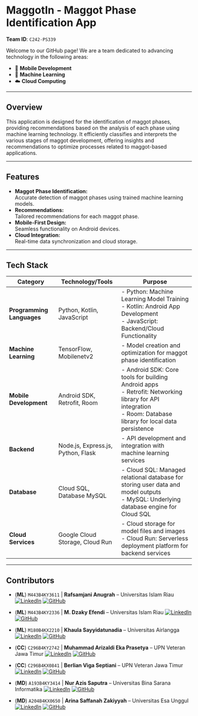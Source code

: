 # MaggotIn - Maggot Phase Identification App

**Team ID**: `C242-PS339`

Welcome to our GitHub page! We are a team dedicated to advancing technology in the following areas:
- 📱 **Mobile Development**
- 🤖 **Machine Learning**
- ☁️ **Cloud Computing**

---

## Overview

This application is designed for the identification of maggot phases, providing recommendations based on the analysis of each phase using machine learning technology. 
It efficiently classifies and interprets the various stages of maggot development, offering insights and recommendations to optimize processes related to maggot-based applications.

---

## Features

- **Maggot Phase Identification:**  
  Accurate detection of maggot phases using trained machine learning models.
- **Recommendations:**  
  Tailored recommendations for each maggot phase.
- **Mobile-First Design:**  
  Seamless functionality on Android devices.
- **Cloud Integration:**  
  Real-time data synchronization and cloud storage.

---

## Tech Stack

| **Category**             | **Technology/Tools**              | **Purpose**                                                                 |
|---------------------------|------------------------------------|-----------------------------------------------------------------------------|
| **Programming Languages** | Python, Kotlin, JavaScript  | - Python: Machine Learning Model Training <br> - Kotlin: Android App Development <br> - JavaScript: Backend/Cloud Functionality |
| **Machine Learning**      | TensorFlow, Mobilenetv2 | - Model creation and optimization for maggot phase identification          |
| **Mobile Development**    | Android SDK, Retrofit, Room    | - Android SDK: Core tools for building Android apps <br>  - Retrofit: Networking library for API integration <br> - Room: Database library for local data persistence         |
| **Backend**               | Node.js, Express.js, Python, Flask  | - API development and integration with machine learning services            |
| **Database**              | Cloud SQL, Database MySQL | - Cloud SQL: Managed relational database for storing user data and model outputs <br> - MySQL: Underlying database engine for Cloud SQL |
| **Cloud Services**        | Google Cloud Storage, Cloud Run | - Cloud storage for model files and images <br> - Cloud Run: Serverless deployment platform for backend services <br> |

---


## Contributors

- (**ML**) `M443B4KY3611` | **Rafsamjani Anugrah** – Universitas Islam Riau
[![LinkedIn](https://img.shields.io/badge/LinkedIn-0A66C2?logo=linkedin&logoColor=white&style=flat-circle)](https://linkedin.com/in/rafsamjani-anugrah) 
[![GitHub](https://img.shields.io/badge/GitHub-171515?logo=github&logoColor=white&style=flat-circle)](https://github.com/johndoe)

- (**ML**) `M443B4KY2336` | **M. Dzaky Efendi** – Universitas Islam Riau
[![LinkedIn](https://img.shields.io/badge/LinkedIn-0A66C2?logo=linkedin&logoColor=white&style=flat-circle)](https://linkedin.com/in/m-dzaky-efendi) 
[![GitHub](https://img.shields.io/badge/GitHub-171515?logo=github&logoColor=white&style=flat-circle)](https://github.com/johndoe)

- (**ML**) `M180B4KX2210` | **Khaula Sayyidatunadia** – Universitas Airlangga
[![LinkedIn](https://img.shields.io/badge/LinkedIn-0A66C2?logo=linkedin&logoColor=white&style=flat-circle)](https://linkedin.com/in/khaula-sayyidatunadia) 
[![GitHub](https://img.shields.io/badge/GitHub-171515?logo=github&logoColor=white&style=flat-circle)](https://github.com/johndoe)

- (**CC**) `C296B4KY2742` | **Muhammad Arizaldi Eka Prasetya** – UPN Veteran Jawa Timur
[![LinkedIn](https://img.shields.io/badge/LinkedIn-0A66C2?logo=linkedin&logoColor=white&style=flat-circle)](https://linkedin.com/in/arizaldiprasetya) 
[![GitHub](https://img.shields.io/badge/GitHub-171515?logo=github&logoColor=white&style=flat-circle)](https://github.com/arizaldiprasetya)

- (**CC**) `C296B4KX0841` | **Berlian Viga Septiani** – UPN Veteran Jawa Timur
[![LinkedIn](https://img.shields.io/badge/LinkedIn-0A66C2?logo=linkedin&logoColor=white&style=flat-circle)](https://linkedin.com/in/berlian-viga-septiani) 
[![GitHub](https://img.shields.io/badge/GitHub-171515?logo=github&logoColor=white&style=flat-circle)](https://github.com/berlianviga)

- (**MD**) `A193B4KY3414` | **Nur Azis Saputra** –  Universitas Bina Sarana Informatika
[![LinkedIn](https://img.shields.io/badge/LinkedIn-0A66C2?logo=linkedin&logoColor=white&style=flat-circle)](https://linkedin.com/in/nurazissaputra) 
[![GitHub](https://img.shields.io/badge/GitHub-171515?logo=github&logoColor=white&style=flat-circle)](https://github.com/nuazsa)

- (**MD**) `A204B4KX0650` | **Arina Saffanah Zakiyyah** – Universitas Esa Unggul
[![LinkedIn](https://img.shields.io/badge/LinkedIn-0A66C2?logo=linkedin&logoColor=white&style=flat-circle)](https://linkedin.com/in/arinasaffanah) 
[![GitHub](https://img.shields.io/badge/GitHub-171515?logo=github&logoColor=white&style=flat-circle)](https://github.com/arinasaffanah)

